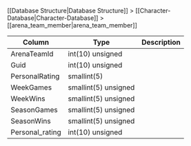 [[Database Structure|Database Structure]] > [[Character-Database|Character-Database]] > [[arena_team_member|arena_team_member]]

Column | Type | Description
--- | --- | ---
ArenaTeamId | int(10) unsigned | 
Guid | int(10) unsigned | 
PersonalRating | smallint(5) | 
WeekGames | smallint(5) unsigned | 
WeekWins | smallint(5) unsigned | 
SeasonGames | smallint(5) unsigned | 
SeasonWins | smallint(5) unsigned | 
Personal_rating | int(10) unsigned | 
